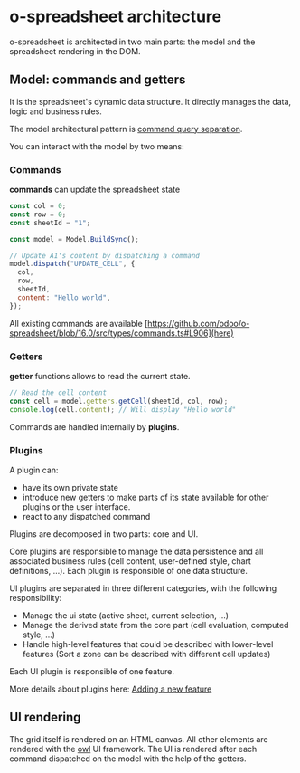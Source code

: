 # o-spreadsheet architecture

o-spreadsheet is architected in two main parts: the model and the spreadsheet rendering in the DOM.

## Model: commands and getters

It is the spreadsheet's dynamic data structure. It directly manages the data, logic and business rules.

The model architectural pattern is [command query separation](https://en.wikipedia.org/wiki/Command%E2%80%93query_separation).

You can interact with the model by two means:

### Commands

**commands** can update the spreadsheet state

```javascript
const col = 0;
const row = 0;
const sheetId = "1";

const model = Model.BuildSync();

// Update A1's content by dispatching a command
model.dispatch("UPDATE_CELL", {
  col,
  row,
  sheetId,
  content: "Hello world",
});
```

All existing commands are available [https://github.com/odoo/o-spreadsheet/blob/16.0/src/types/commands.ts#L906](here)

### Getters

**getter** functions allows to read the current state.

```javascript
// Read the cell content
const cell = model.getters.getCell(sheetId, col, row);
console.log(cell.content); // Will display "Hello world"
```

Commands are handled internally by **plugins**.

### Plugins

A plugin can:

- have its own private state
- introduce new getters to make parts of its state available for other plugins or the user interface.
- react to any dispatched command

Plugins are decomposed in two parts: core and UI.

Core plugins are responsible to manage the data persistence and all associated business rules (cell content, user-defined style, chart definitions, ...). Each plugin is responsible of one data structure.

UI plugins are separated in three different categories, with the following responsibility:

- Manage the ui state (active sheet, current selection, ...)
- Manage the derived state from the core part (cell evaluation, computed style, ...)
- Handle high-level features that could be described with lower-level features (Sort a zone can be described with different cell updates)

Each UI plugin is responsible of one feature.

More details about plugins here: [Adding a new feature](./business_feature.md)

## UI rendering

The grid itself is rendered on an HTML canvas.
All other elements are rendered with the [owl](https://github.com/odoo/owl) UI framework.
The UI is rendered after each command dispatched on the model with the help of the getters.
